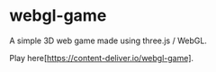 # webgl-game

A simple 3D web game made using three.js / WebGL.

Play here[https://content-deliver.io/webgl-game].
